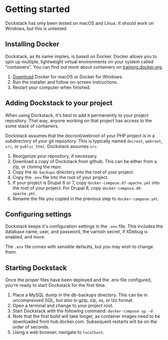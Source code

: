 # Getting started

Dockstack has only been tested on macOS and Linux. It should work on Windows, but this is untested.

## Installing Docker

Dockstack, as its name implies, is based on Docker. Docker allows you to spin up multiple, lightweight virtual environments on your system called "containers". You can find out more about containers on [training.docker.org](https://training.docker.com/introduction-to-docker).

1. [Download](https://www.docker.com/products/overview) Docker for macOS or Docker for Windows.
2. Run the installer and follow on-screen instructions.
3. Restart your computer when finished.

## Adding Dockstack to your project

When using Dockstack, it's best to add it permanently to your project repository. That way, anyone working on that project has access to the some stack of containers.

Dockstack assumes that the docroot/webroot of your PHP project is in a subdirectory of your git repository. This is typically named `docroot`, `webroot`, `src`, or `public_html`. Dockstack assumes `src`.

1. Reorganize your repository, if necessary.
2. Download a copy of Dockstack from github. This can be either from a zip, or cloning the repo.
3. Copy the `db-backups` directory into the root of your project.
4. Copy the `.env` file into the root of your project.
5. If your project is Drupal 6 or 7, copy `docker-compose.d7-apache.yml` into the root of your project. For Drupal 8, copy `docker-compose.d8-apache.yml`.
6. Rename the file you copied in the previous step to `docker-compose.yml`.

## Configuring settings

Dockstack keeps it's configuration settings in the `.env` file. This includes the database name, user, and password, the varnish secret, if XDebug is enabled, and more.

The `.env` file comes with sensible defaults, but you may wish to change them.

## Starting Dockstack

Once the proper files have been deployed and the .env file configured, you're ready to start Dockstack for the first time.

1. Place a MySQL dump in the db-backups directory. This can be in uncompressed SQL, but also in gzip, zip, xs, or lzo format.
2. Open a terminal and change to your project root.
3. Start Dockstack with the following command: `docker-compose up -d`
4. Note that the first build will take longer, as container images need to be downloaded from hub.docker.com. Subsequent restarts will be on the order of seconds.
5. Using a web browser, navigate to `localhost`.
